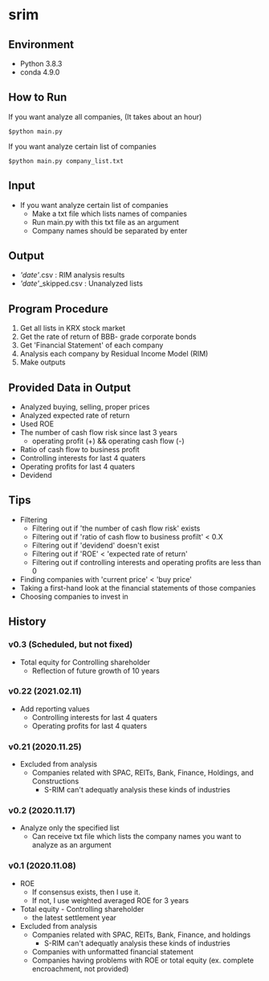 # srim

## Environment

- Python 3.8.3
- conda 4.9.0

## How to Run

If you want analyze all companies, (It takes about an hour)
```
$python main.py
```

If you want analyze certain list of companies
```
$python main.py company_list.txt
```

## Input

- If you want analyze certain list of companies
  - Make a txt file which lists names of companies
  - Run main.py with this txt file as an argument
  - Company names should be separated by enter

## Output

- *'date'*.csv : RIM analysis results
- *'date'*_skipped.csv : Unanalyzed lists

## Program Procedure

1. Get all lists in KRX stock market
2. Get the rate of return of BBB- grade corporate bonds
3. Get 'Financial Statement' of each company
4. Analysis each company by Residual Income Model (RIM)
5. Make outputs

## Provided Data in Output

- Analyzed buying, selling, proper prices
- Analyzed expected rate of return
- Used ROE
- The number of cash flow risk since last 3 years
  - operating profit (+) && operating cash flow (-)
- Ratio of cash flow to business profit
- Controlling interests for last 4 quaters
- Operating profits for last 4 quaters
- Devidend

## Tips

- Filtering
  - Filtering out if 'the number of cash flow risk' exists
  - Filtering out if 'ratio of cash flow to business profilt' < 0.X
  - Filtering out if 'devidend' doesn't exist
  - Filtering out if 'ROE' < 'expected rate of return'
  - Filtering out if controlling interests and operating profits are less than 0
- Finding companies with 'current price' < 'buy price'
- Taking a first-hand look at the financial statements of those companies
- Choosing companies to invest in

## History

### v0.3 (Scheduled, but not fixed)

- Total equity for Controlling shareholder
  - Reflection of future growth of 10 years

### v0.22 (2021.02.11)

- Add reporting values
  - Controlling interests for last 4 quaters
  - Operating profits for last 4 quaters 

### v0.21 (2020.11.25)

- Excluded from analysis
  - Companies related with SPAC, REITs, Bank, Finance, Holdings, and Constructions
    - S-RIM can't adequatly analysis these kinds of industries 

### v0.2 (2020.11.17)

- Analyze only the specified list
  - Can receive txt file which lists the company names you want to analyze as an argument

### v0.1 (2020.11.08)

- ROE
  - If consensus exists, then I use it.
  - If not, I use weighted averaged ROE for 3 years
- Total equity - Controlling shareholder
  - the latest settlement year
- Excluded from analysis
  - Companies related with SPAC, REITs, Bank, Finance, and holdings
    - S-RIM can't adequatly analysis these kinds of industries 
  - Companies with unformatted financial statement
  - Companies having problems with ROE or total equity (ex. complete encroachment, not provided)
